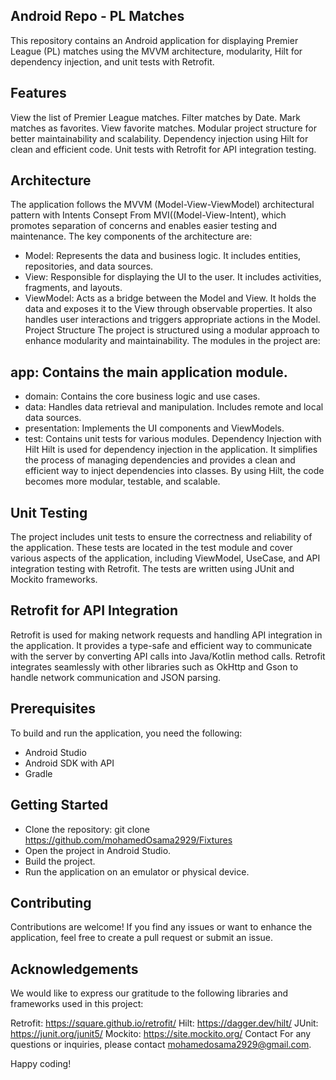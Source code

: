  ## Android Repo - PL Matches
This repository contains an Android application for displaying Premier League (PL) matches using the MVVM architecture, modularity, Hilt for dependency injection, and unit tests with Retrofit.

 ## Features
View the list of Premier League matches.
Filter matches by Date.
Mark matches as favorites.
View favorite matches.
Modular project structure for better maintainability and scalability.
Dependency injection using Hilt for clean and efficient code.
Unit tests with Retrofit for API integration testing.
 ## Architecture
The application follows the MVVM (Model-View-ViewModel) architectural pattern with Intents Consept From MVI((Model-View-Intent), which promotes separation of concerns and enables easier testing and maintenance. The key components of the architecture are:

- Model: Represents the data and business logic. It includes entities, repositories, and data sources.
- View: Responsible for displaying the UI to the user. It includes activities, fragments, and layouts.
- ViewModel: Acts as a bridge between the Model and View. It holds the data and exposes it to the View through observable properties. It also handles user interactions and triggers appropriate actions in the Model.
Project Structure
The project is structured using a modular approach to enhance modularity and maintainability. The modules in the project are:

## app: Contains the main application module.
- domain: Contains the core business logic and use cases.
- data: Handles data retrieval and manipulation. Includes remote and local data sources.
- presentation: Implements the UI components and ViewModels.
- test: Contains unit tests for various modules.
Dependency Injection with Hilt
Hilt is used for dependency injection in the application. It simplifies the process of managing dependencies and provides a clean and efficient way to inject dependencies into classes. By using Hilt, the code becomes more modular, testable, and scalable.

## Unit Testing
The project includes unit tests to ensure the correctness and reliability of the application. These tests are located in the test module and cover various aspects of the application, including ViewModel, UseCase, and API integration testing with Retrofit. The tests are written using JUnit and Mockito frameworks.

## Retrofit for API Integration
Retrofit is used for making network requests and handling API integration in the application. It provides a type-safe and efficient way to communicate with the server by converting API calls into Java/Kotlin method calls. Retrofit integrates seamlessly with other libraries such as OkHttp and Gson to handle network communication and JSON parsing.

## Prerequisites
To build and run the application, you need the following:

- Android Studio
- Android SDK with API 
- Gradle 

## Getting Started
- Clone the repository: git clone https://github.com/mohamedOsama2929/Fixtures
- Open the project in Android Studio.
- Build the project.
- Run the application on an emulator or physical device.
## Contributing
Contributions are welcome! If you find any issues or want to enhance the application, feel free to create a pull request or submit an issue.

## Acknowledgements
We would like to express our gratitude to the following libraries and frameworks used in this project:

Retrofit: https://square.github.io/retrofit/
Hilt: https://dagger.dev/hilt/
JUnit: https://junit.org/junit5/
Mockito: https://site.mockito.org/
Contact
For any questions or inquiries, please contact mohamedosama2929@gmail.com.

Happy coding!
